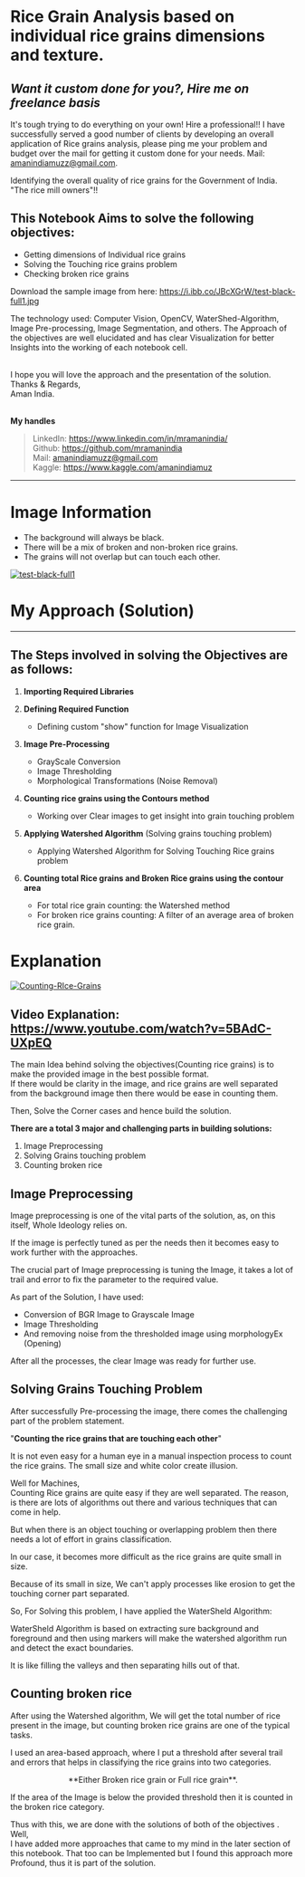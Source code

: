 # Rice Grain Analysis based on individual rice grains dimensions and texture.

## *Want it custom done for you?, Hire me on freelance basis*
It's tough trying to do everything on your own! Hire a professional!!
I have successfully served a good number of clients by developing an overall application of Rice grains analysis, please ping me your problem and budget over the mail for getting it custom done for your needs.
Mail: amanindiamuzz@gmail.com.

Identifying the overall quality of rice grains for the Government of India. "The rice mill owners"!!


## This Notebook Aims to solve the following objectives:
* Getting dimensions of Individual rice grains
* Solving the Touching rice grains problem
* Checking broken rice grains
  

Download the sample image from here: https://i.ibb.co/JBcXGrW/test-black-full1.jpg

The technology used:  Computer Vision, OpenCV, WaterShed-Algorithm, Image Pre-processing, Image Segmentation, and others.
The Approach of the objectives are well elucidated and has clear Visualization for better Insights into the working of each notebook cell.

\
I hope you will love the approach and the presentation of the solution.
\
Thanks & Regards,\
Aman India.

\
**My handles**
> LinkedIn: https://www.linkedin.com/in/mramanindia/
\
> Github: https://github.com/mramanindia
\
> Mail: amanindiamuzz@gmail.com
\
> Kaggle: https://www.kaggle.com/amanindiamuz

---
# Image Information
* The background will always be black.
* There will be a mix of broken and non-broken rice grains.
* The grains will not overlap but can touch each other.

<a href="https://ibb.co/ngwhYQq"><img src="https://i.ibb.co/JBcXGrW/test-black-full1.jpg" alt="test-black-full1" border="0"></a>

# My Approach (Solution)
---

## The Steps involved in solving the Objectives are as follows:
1. **Importing Required Libraries**
2. **Defining Required Function**
    *  Defining custom "show" function for Image Visualization
2. **Image Pre-Processing**
    * GrayScale Conversion
    * Image Thresholding
    * Morphological Transformations (Noise Removal)
3. **Counting rice grains using the Contours method**
    * Working over Clear images to get insight into grain touching problem
3. **Applying Watershed Algorithm** (Solving grains touching problem)
    * Applying Watershed Algorithm for Solving Touching Rice grains problem
  
4. **Counting total Rice grains and Broken Rice grains using the contour area**
    * For total rice grain counting: the Watershed method
    * For broken rice grains counting: A filter of an average area of broken rice grain.

# Explanation
<a href="https://www.youtube.com/watch?v=5BAdC-UXpEQ"><img src="https://i.ibb.co/kqg4Jpb/Counting-RIce-Grains.png" alt="Counting-RIce-Grains" border="0"></a>
## Video Explanation: https://www.youtube.com/watch?v=5BAdC-UXpEQ
The main Idea behind solving the objectives(Counting rice grains) is to make the provided image in the best possible format. \
If there would be clarity in the image, and rice grains are well separated from the background image then there would be ease in counting them.

Then, Solve the Corner cases and hence build the solution.


**There are a total 3 major and challenging parts in building solutions:**
1. Image Preprocessing
2. Solving Grains touching problem
3. Counting broken rice

## Image Preprocessing
Image preprocessing is one of the vital parts of the solution, as, on this itself, Whole Ideology relies on.

If the image is perfectly tuned as per the needs then it becomes easy to work further with the approaches.

The crucial part of Image preprocessing is tuning the Image, it takes a lot of trail and error to fix the parameter to the required value.

As part of the Solution, I have used:
* Conversion of BGR Image to Grayscale Image
* Image Thresholding
* And removing noise from the thresholded image using morphologyEx (Opening)

After all the processes, the clear Image was ready for further use. 


## Solving Grains Touching Problem
After successfully Pre-processing the image, there comes the challenging part of the problem statement.

"**Counting the rice grains that are touching each other**" 

It is not even easy for a human eye in a manual inspection process to count the rice grains. The small size and white color create illusion.

Well for Machines,\
Counting Rice grains are quite easy if they are well separated. The reason, is there are lots of algorithms out there and various techniques that can come in help.

But when there is an object touching or overlapping problem then there needs a lot of effort in grains classification.

In our case, it becomes more difficult as the rice grains are quite small in size.


Because of its small in size,
We can't apply processes like erosion to get the touching corner part separated.

So,
For Solving this problem, I have applied the WaterSheld Algorithm:

WaterSheld Algorithm is based on extracting sure background and foreground and then using markers will make the watershed algorithm run and detect the exact boundaries.

It is like filling the valleys and then separating hills out of that.

## Counting broken rice
After using the Watershed algorithm, We will get the total number of rice present in the image, but counting broken rice grains are one of the typical tasks.

I used an area-based approach, where I put a threshold after several trail and errors that helps in classifying the rice grains into two categories.
<center> **Either Broken rice grain or Full rice grain**. </center>

If the area of the Image is below the provided threshold then it is counted in the broken rice category.

Thus with this, we are done with the solutions of both of the objectives .\
Well,\
I have added more approaches that came to my mind in the later section of this notebook.
That too can be Implemented but I found this approach more Profound, thus it is part of the solution.










